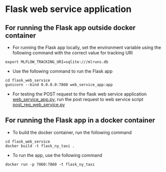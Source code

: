 # Flask web service application


## For running the Flask app outside docker container
* For running the Flask app locally, set the environment variable using the following command with the correct value for tracking URI
```
export MLFLOW_TRACKING_URI=sqlite:///mlruns.db
```
* Use the following command to run the Flask app
```
cd flask_web_service
gunicorn --bind 0.0.0.0:7860 web_service_app:app
```
* For testing the POST request to the flask web service application [web_service_app.py](web_service_app.py), run the post request to web service script [post_req_web_service.py](post_req_web_service.py)


## For running the Flask app in a docker container
* To build the docker container, run the following command
```
cd flask_web_service
docker build -t flask_ny_taxi .
```
* To run the app, use the following command
```
docker run -p 7860:7860 -t flask_ny_taxi
```